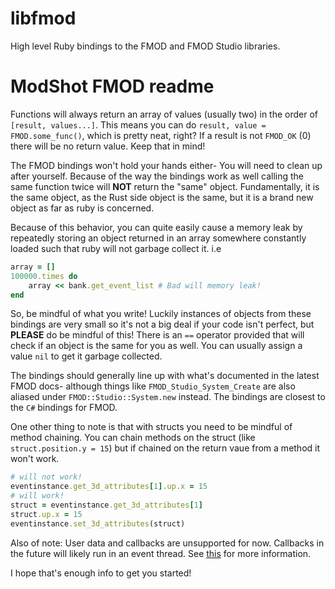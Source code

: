 # libfmod
High level Ruby bindings to the FMOD and FMOD Studio libraries.

# ModShot FMOD readme

Functions will always return an array of values (usually two) in the order of `[result, values...]`.
This means you can do `result, value = FMOD.some_func()`, which is pretty neat, right? If a result is not `FMOD_OK` (0) there will be no return value. Keep that in mind!

The FMOD bindings won't hold your hands either- You will need to clean up after yourself.
Because of the way the bindings work as well calling the same function twice will **NOT** return the "same" object. Fundamentally, it is the same object, as the Rust side object is the same, but it is a brand new object as far as ruby is concerned.

Because of this behavior, you can quite easily cause a memory leak by repeatedly storing an object returned in an array somewhere constantly loaded such that ruby will not garbage collect it.
i.e
```rb
array = []
100000.times do
    array << bank.get_event_list # Bad will memory leak!
end
```
So, be mindful of what you write! Luckily instances of objects from these bindings are very small so it's not a big deal if your code isn't perfect, but **PLEASE** do be mindful of this!
There is an `==` operator provided that will check if an object is the same for you as well. You can usually assign a value `nil` to get it garbage collected.

The bindings should generally line up with what's documented in the latest FMOD docs- although things like `FMOD_Studio_System_Create` are also aliased under `FMOD::Studio::System.new` instead. The bindings are closest to the `C#` bindings for FMOD.

One other thing to note is that with structs you need to be mindful of method chaining.
You can chain methods on the struct (like `struct.position.y = 15`) but if chained on the return vaue from a method it won't work.
```rb
# will not work!
eventinstance.get_3d_attributes[1].up.x = 15
# will work!
struct = eventinstance.get_3d_attributes[1]
struct.up.x = 15
eventinstance.set_3d_attributes(struct)
```

Also of note: User data and callbacks are unsupported for now.
Callbacks in the future will likely run in an event thread. See [this](https://www.burgestrand.se/articles/asynchronous-callbacks-in-ruby-c-extensions/) for more information.

I hope that's enough info to get you started!